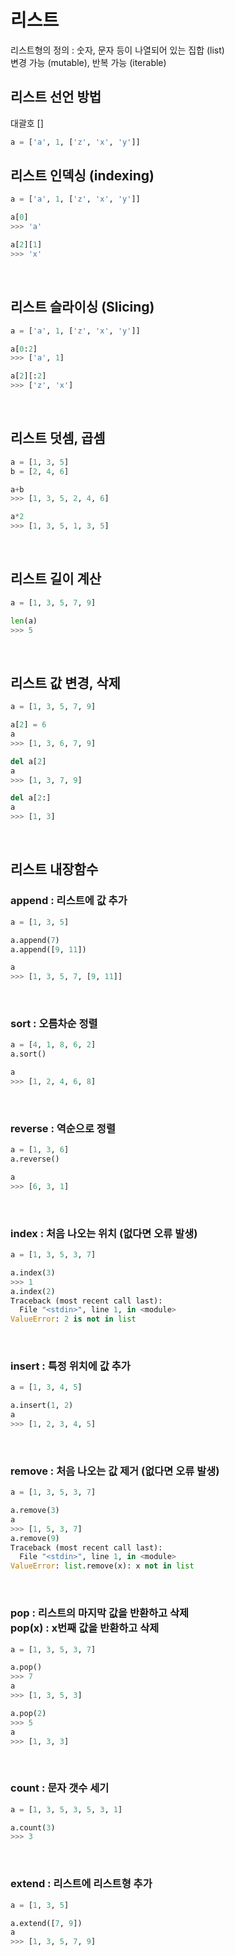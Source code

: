 # 리스트
리스트형의 정의 : 숫자, 문자 등이 나열되어 있는 집합 (list)
<br>
변경 가능 (mutable), 반복 가능 (iterable)
<br>

## 리스트 선언 방법
대괄호 []
```python
a = ['a', 1, ['z', 'x', 'y']]
 ```

## 리스트 인덱싱 (indexing)
```python
a = ['a', 1, ['z', 'x', 'y']]

a[0]
>>> 'a'

a[2][1]
>>> 'x'
```
<br>

## 리스트 슬라이싱 (Slicing)
```python
a = ['a', 1, ['z', 'x', 'y']]

a[0:2]
>>> ['a', 1]

a[2][:2]
>>> ['z', 'x']
```
<br>

## 리스트 덧셈, 곱셈
```python
a = [1, 3, 5]
b = [2, 4, 6]

a+b
>>> [1, 3, 5, 2, 4, 6]

a*2
>>> [1, 3, 5, 1, 3, 5]
```
<br>

## 리스트 길이 계산
```python
a = [1, 3, 5, 7, 9]

len(a)
>>> 5
```
<br>

## 리스트 값 변경, 삭제
```python
a = [1, 3, 5, 7, 9]

a[2] = 6
a
>>> [1, 3, 6, 7, 9]

del a[2]
a
>>> [1, 3, 7, 9]

del a[2:]
a
>>> [1, 3]
```
<br>

## 리스트 내장함수

### append : 리스트에 값 추가
```python
a = [1, 3, 5]

a.append(7)
a.append([9, 11])

a
>>> [1, 3, 5, 7, [9, 11]]
```
<br>

### sort : 오름차순 정렬
```python
a = [4, 1, 8, 6, 2]
a.sort()

a
>>> [1, 2, 4, 6, 8]
```
<br>

### reverse : 역순으로 정렬
```python
a = [1, 3, 6]
a.reverse()

a
>>> [6, 3, 1]
```
<br>

### index : 처음 나오는 위치 (없다면 오류 발생)
```python
a = [1, 3, 5, 3, 7]

a.index(3)
>>> 1
a.index(2)
Traceback (most recent call last):
  File "<stdin>", line 1, in <module>
ValueError: 2 is not in list
```
<br>

### insert : 특정 위치에 값 추가
```python
a = [1, 3, 4, 5]

a.insert(1, 2)
a
>>> [1, 2, 3, 4, 5]
```
<br>

### remove : 처음 나오는 값 제거 (없다면 오류 발생)
```python
a = [1, 3, 5, 3, 7]

a.remove(3)
a
>>> [1, 5, 3, 7]
a.remove(9)
Traceback (most recent call last):
  File "<stdin>", line 1, in <module>
ValueError: list.remove(x): x not in list
```
<br>

### pop : 리스트의 마지막 값을 반환하고 삭제 <br>pop(x) : x번째 값을 반환하고 삭제
```python
a = [1, 3, 5, 3, 7]

a.pop()
>>> 7
a
>>> [1, 3, 5, 3]

a.pop(2)
>>> 5
a
>>> [1, 3, 3]
```
<br>

### count : 문자 갯수 세기
```python
a = [1, 3, 5, 3, 5, 3, 1]

a.count(3)
>>> 3
```
<br>

### extend : 리스트에 리스트형 추가
```python
a = [1, 3, 5]

a.extend([7, 9])
a
>>> [1, 3, 5, 7, 9]
```
<br>

